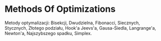 # Methods Of Optimizations
Metody optymalizacji: Bisekcji, Dwudzielna, Fibonacci, Siecznych, Stycznych, Złotego podziału, Hook'a Jeevs'a, Gausa-Siedla, Langrange'a, Newton'a, Najszybszego spadku, Simplex.
